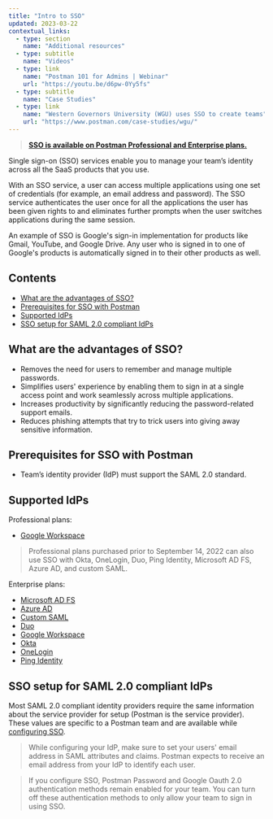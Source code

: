 ```yaml
---
title: "Intro to SSO"
updated: 2023-03-22
contextual_links:
  - type: section
    name: "Additional resources"
  - type: subtitle
    name: "Videos"
  - type: link
    name: "Postman 101 for Admins | Webinar"
    url: "https://youtu.be/d6pw-0Yy5fs"
  - type: subtitle
    name: "Case Studies"
  - type: link
    name: "Western Governors University (WGU) uses SSO to create teams"
    url: "https://www.postman.com/case-studies/wgu/"
---
```


> **[SSO is available on Postman Professional and Enterprise plans.](https://www.postman.com/pricing)**

Single sign-on (SSO) services enable you to manage your team’s identity across all the SaaS products that you use.

With an SSO service, a user can access multiple applications using one set of credentials (for example, an email address and password). The SSO service authenticates the user once for all the applications the user has been given rights to and eliminates further prompts when the user switches applications during the same session.

An example of SSO is Google's sign-in implementation for products like Gmail, YouTube, and Google Drive. Any user who is signed in to one of Google's products is automatically signed in to their other products as well.

## Contents

* [What are the advantages of SSO?](#what-are-the-advantages-of-sso)
* [Prerequisites for SSO with Postman](#prerequisites-for-sso-with-postman)
* [Supported IdPs](#supported-idps)
* [SSO setup for SAML 2.0 compliant IdPs](#sso-setup-for-saml-20-compliant-idps)

## What are the advantages of SSO?

* Removes the need for users to remember and manage multiple passwords.
* Simplifies users' experience by enabling them to sign in at a single access point and work seamlessly across multiple applications.
* Increases productivity by significantly reducing the password-related support emails.
* Reduces phishing attempts that try to trick users into giving away sensitive information.

## Prerequisites for SSO with Postman

* Team’s identity provider (IdP) must support the SAML 2.0 standard.

## Supported IdPs

Professional plans:

* [Google Workspace](/docs/administration/sso/google-workspace/)

> Professional plans purchased prior to September 14, 2022 can also use SSO with Okta, OneLogin, Duo, Ping Identity, Microsoft AD FS, Azure AD, and custom SAML.

Enterprise plans:

* [Microsoft AD FS](/docs/administration/sso/microsoft-adfs/)
* [Azure AD](/docs/administration/sso/azure-ad/)
* [Custom SAML](/docs/administration/sso/custom-saml/)
* [Duo](/docs/administration/sso/duo/)
* [Google Workspace](/docs/administration/sso/google-workspace/)
* [Okta](/docs/administration/sso/okta/)
* [OneLogin](/docs/administration/sso/onelogin/)
* [Ping Identity](/docs/administration/sso/ping-identity/)

## SSO setup for SAML 2.0 compliant IdPs

Most SAML 2.0 compliant identity providers require the same information about the service provider for setup (Postman is the service provider). These values are specific to a Postman team and are available while [configuring SSO](/docs/administration/sso/admin-sso/).

> While configuring your IdP, make sure to set your users' email address in SAML attributes and claims. Postman expects to receive an email address from your IdP to identify each user.

<!-- -->

> If you configure SSO, Postman Password and Google Oauth 2.0 authentication methods remain enabled for your team. You can turn off these authentication methods to only allow your team to sign in using SSO.
